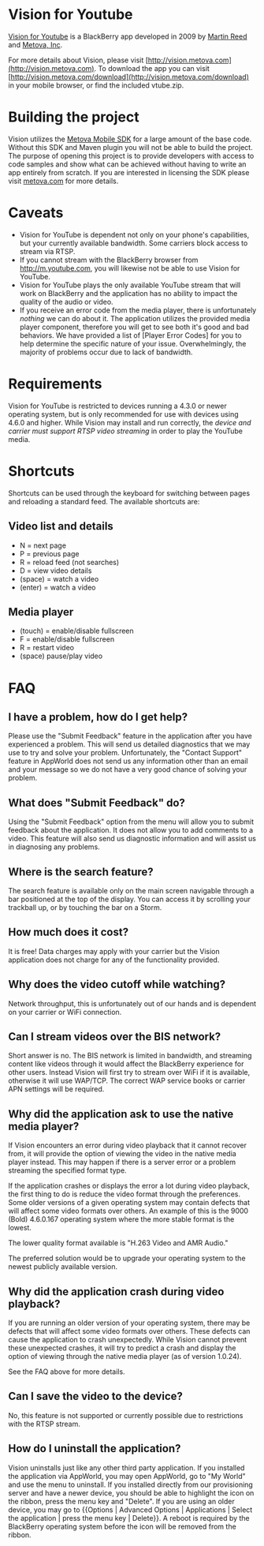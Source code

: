 # Vision for Youtube
[Vision for Youtube](http://vision.metova.com) is a BlackBerry app developed in 2009 by [Martin Reed](http://martinmreed.com) and [Metova, Inc](http://metova.com).

For more details about Vision, please visit [http://vision.metova.com](http://vision.metova.com). To download the app you can visit [http://vision.metova.com/download](http://vision.metova.com/download) in your mobile browser, or find the included vtube.zip.

# Building the project
Vision utilizes the [Metova Mobile SDK](http://metova.com/x/FIAJ) for a large amount of the base code. Without this SDK and Maven plugin you will not be able to build the project. The purpose of opening this project is to provide developers with access to code samples and show what can be achieved without having to write an app entirely from scratch. If you are interested in licensing the SDK please visit [metova.com](http://metova.com/x/FIAJ) for more details.

# Caveats
* Vision for YouTube is dependent not only on your phone's capabilities, but your currently available bandwidth.  Some carriers block access to stream via RTSP.  
* If you cannot stream with the BlackBerry browser from http://m.youtube.com, you will likewise not be able to use Vision for YouTube.  
* Vision for YouTube plays the only available YouTube stream that will work on BlackBerry and the application has no ability to impact the quality of the audio or video.
* If you receive an error code from the media player, there is unfortunately *nothing* we can do about it.  The application utilizes the provided media player component, therefore you will get to see both it's good and bad behaviors.  We have provided a list of [Player Error Codes] for you to help determine the specific nature of your issue.   Overwhelmingly, the majority of problems occur due to lack of bandwidth.

# Requirements
Vision for YouTube is restricted to devices running a 4.3.0 or newer operating system, but is only recommended for use with devices using 4.6.0 and higher. While Vision may install and run correctly, the *device and carrier must support RTSP video streaming* in order to play the YouTube media.

# Shortcuts
Shortcuts can be used through the keyboard for switching between pages and reloading a standard feed. The available shortcuts are:

## Video list and details
* N = next page
* P = previous page
* R = reload feed (not searches)
* D = view video details
* (space) = watch a video
* (enter) = watch a video

## Media player
* (touch) = enable/disable fullscreen
* F = enable/disable fullscreen
* R = restart video
* (space) pause/play video

# FAQ
## I have a problem, how do I get help?
Please use the "Submit Feedback" feature in the application after you have experienced a problem.  This will send us detailed diagnostics that we may use to try and solve your problem.  Unfortunately, the "Contact Support" feature in AppWorld does not send us any information other than an email and your message so we do not have a very good chance of solving your problem.

## What does "Submit Feedback" do?
Using the "Submit Feedback" option from the menu will allow you to submit feedback about the application. It does not allow you to add comments to a video.  This feature will also send us diagnostic information and will assist us in diagnosing any problems.

## Where is the search feature?
The search feature is available only on the main screen navigable through a bar positioned at the top of the display. You can access it by scrolling your trackball up, or by touching the bar on a Storm.

## How much does it cost?
It is free!  Data charges may apply with your carrier but the Vision application does not charge for any of the functionality provided.

## Why does the video cutoff while watching?
Network throughput, this is unfortunately out of our hands and is dependent on your carrier or WiFi connection.

## Can I stream videos over the BIS network?
Short answer is no. The BIS network is limited in bandwidth, and streaming content like videos through it would affect the BlackBerry experience for other users. Instead Vision will first try to stream over WiFi if it is available, otherwise it will use WAP/TCP. The correct WAP service books or carrier APN settings will be required.

## Why did the application ask to use the native media player?
If Vision encounters an error during video playback that it cannot recover from, it will provide the option of viewing the video in the native media player instead. This may happen if there is a server error or a problem streaming the specified format type.

If the application crashes or displays the error a lot during video playback, the first thing to do is reduce the video format through the preferences. Some older versions of a given operating system may contain defects that will affect some video formats over others. An example of this is the 9000 (Bold) 4.6.0.167 operating system where the more stable format is the lowest.

The lower quality format available is "H.263 Video and AMR Audio."

The preferred solution would be to upgrade your operating system to the newest publicly available version.

## Why did the application crash during video playback?
If you are running an older version of your operating system, there may be defects that will affect some video formats over others. These defects can cause the application to crash unexpectedly. While Vision cannot prevent these unexpected crashes, it will try to predict a crash and display the option of viewing through the native media player (as of version 1.0.24).

See the FAQ above for more details.

## Can I save the video to the device?
No, this feature is not supported or currently possible due to restrictions with the RTSP stream.

## How do I uninstall the application?
Vision uninstalls just like any other third party application.  If you installed the application via AppWorld, you may open AppWorld, go to "My World" and use the menu to uninstall.  If you installed directly from our provisioning server and have a newer device, you should be able to highlight the icon on the ribbon, press the menu key and "Delete".  If you are using an older device, you may go to {{Options | Advanced Options | Applications | Select the application | press the menu key | Delete}}.  A reboot is required by the BlackBerry operating system before the icon will be removed from the ribbon.